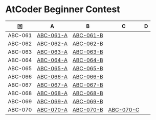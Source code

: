 # AtCoder Beginner Contest

| 回 | A | B | C | D |
|:---:|:---:|:---:|:---:|:---:|
| ABC-061 | [ABC-061-A](ABC-061-A.py) | [ABC-061-B](ABC-061-B.py) |  |  |
| ABC-062 | [ABC-062-A](ABC-062-A.py) | [ABC-062-B](ABC-062-B.py) |  |  |
| ABC-063 | [ABC-063-A](ABC-063-A.py) | [ABC-063-B](ABC-063-B.py) |  |  |
| ABC-064 | [ABC-064-A](ABC-064-A.py) | [ABC-064-B](ABC-064-B.py) |  |  |
| ABC-065 | [ABC-065-A](ABC-065-A.py) | [ABC-065-B](ABC-065-B.py) |  |  |
| ABC-066 | [ABC-066-A](ABC-066-A.py) | [ABC-066-B](ABC-066-B.py) |  |  |
| ABC-067 | [ABC-067-A](ABC-067-A.py) | [ABC-067-B](ABC-067-B.py) |  |  |
| ABC-068 | [ABC-068-A](ABC-068-A.py) | [ABC-068-B](ABC-068-B.py) |  |  |
| ABC-069 | [ABC-069-A](ABC-069-A.py) | [ABC-069-B](ABC-069-B.py) |  |  |
| ABC-070 | [ABC-070-A](ABC-070-A.py) | [ABC-070-B](ABC-070-B.py) | [ABC-070-C](ABC-070-C.py) |  |
